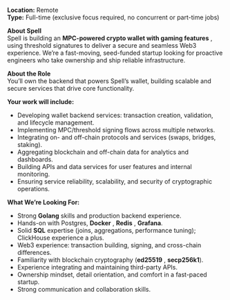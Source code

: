 **Location:** Remote  
**Type:** Full-time (exclusive focus required, no concurrent or part-time
jobs)  

**About Spell**  
Spell is building an **MPC-powered crypto wallet with gaming features** ,
using threshold signatures to deliver a secure and seamless Web3 experience.
We’re a fast-moving, seed-funded startup looking for proactive engineers who
take ownership and ship reliable infrastructure.  

**About the Role**  
You’ll own the backend that powers Spell’s wallet, building scalable and
secure services that drive core functionality.

**Your work will include:**

  * Developing wallet backend services: transaction creation, validation, and lifecycle management.
  * Implementing MPC/threshold signing flows across multiple networks.
  * Integrating on- and off-chain protocols and services (swaps, bridges, staking).
  * Aggregating blockchain and off-chain data for analytics and dashboards.
  * Building APIs and data services for user features and internal monitoring.
  * Ensuring service reliability, scalability, and security of cryptographic operations.

**What We’re Looking For:**

  * Strong **Golang** skills and production backend experience.
  * Hands-on with Postgres, **Docker** , **Redis** , **Grafana**.
  * Solid **SQL** expertise (joins, aggregations, performance tuning); ClickHouse experience a plus.
  * Web3 experience: transaction building, signing, and cross-chain differences.
  * Familiarity with blockchain cryptography (**ed25519** , **secp256k1**).
  * Experience integrating and maintaining third-party APIs.
  * Ownership mindset, detail orientation, and comfort in a fast-paced startup.
  * Strong communication and collaboration skills.